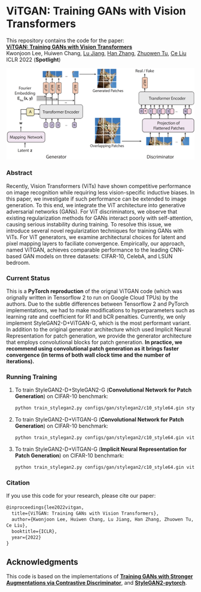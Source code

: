 # ViTGAN: Training GANs with Vision Transformers
This repository contains the code for the paper:
<br>
[**ViTGAN: Training GANs with Vision Transformers**](https://openreview.net/forum?id=dwg5rXg1WS_)
<br>
Kwonjoon Lee, Huiwen Chang, [Lu Jiang](http://www.lujiang.info), [Han Zhang](https://sites.google.com/view/hanzhang), [Zhuowen Tu](https://pages.ucsd.edu/~ztu/), [Ce Liu](https://people.csail.mit.edu/celiu/)   
ICLR 2022 (**Spotlight**)

<p align='center'>
  <img src='algorithm.png' width="800px">
</p>


### Abstract

Recently, Vision Transformers (ViTs) have shown competitive performance on image recognition while requiring less vision-specific inductive biases. In this paper, we investigate if such performance can be extended to image generation. To this end, we integrate the ViT architecture into generative adversarial networks (GANs). For ViT discriminators, we observe that existing regularization methods for GANs interact poorly with self-attention, causing serious instability during training. To resolve this issue, we introduce several novel regularization techniques for training GANs with ViTs. For ViT generators, we examine architectural choices for latent and pixel mapping layers to faciliate convergence. Empirically, our approach, named ViTGAN, achieves comparable performance to the leading CNN- based GAN models on three datasets: CIFAR-10, CelebA, and LSUN bedroom.

### Current Status

This is a **PyTorch reproduction** of the orignal ViTGAN code (which was orignally written in Tensorflow 2 to run on Google Cloud TPUs) by the authors. Due to the subtle differences between Tensorflow 2 and PyTorch implementations, we had to make modifications to hyperparameters such as learning rate and coefficient for R1 and bCR penalties. Currently, we only implement StyleGAN2-D+ViTGAN-G, which is the most performant variant. In addition to the original generator architecture which used Implicit Neural Representation for patch generation, we provide the generator architecture that employs convolutional blocks for patch generation. **In practice, we recommend using convolutional patch generation as it brings faster convergence (in terms of both wall clock time and the number of iterations).**

### Running Training
1. To train StyleGAN2-D+StyleGAN2-G (**Convolutional Network for Patch Generation**) on CIFAR-10 benchmark:
    ```bash
    python train_stylegan2.py configs/gan/stylegan2/c10_style64.gin stylegan2 --mode=aug_both --aug=diffaug --lbd_r1=0.1 --no_lazy --halflife_k=1000 --penalty=bcr --use_warmup
    ```
3. To train StyleGAN2-D+ViTGAN-G (**Convolutional Network for Patch Generation**) on CIFAR-10 benchmark:
    ```bash
    python train_stylegan2.py configs/gan/stylegan2/c10_style64.gin vitgan --mode=aug_both --aug=diffaug --lbd_r1=0.1 --no_lazy --halflife_k=1000 --penalty=bcr --use_warmup
    ```
3. To train StyleGAN2-D+ViTGAN-G (**Implicit Neural Representation for Patch Generation**) on CIFAR-10 benchmark:
    ```bash
    python train_stylegan2.py configs/gan/stylegan2/c10_style64.gin vitgan --mode=aug_both --aug=diffaug --lbd_r1=0.1 --no_lazy --halflife_k=1000 --penalty=bcr --use_warmup --use_nerf_proj
    ```

### Citation

If you use this code for your research, please cite our paper:
```
@inproceedings{lee2022vitgan,
  title={ViTGAN: Training GANs with Vision Transformers},
  author={Kwonjoon Lee, Huiwen Chang, Lu Jiang, Han Zhang, Zhuowen Tu, Ce Liu},
  booktitle={ICLR},
  year={2022}
}
```

## Acknowledgments

This code is based on the implementations of [**Training GANs with Stronger Augmentations via Contrastive Discriminator**](https://github.com/jh-jeong/ContraD), and [**StyleGAN2-pytorch**](https://github.com/rosinality/stylegan2-pytorch).

